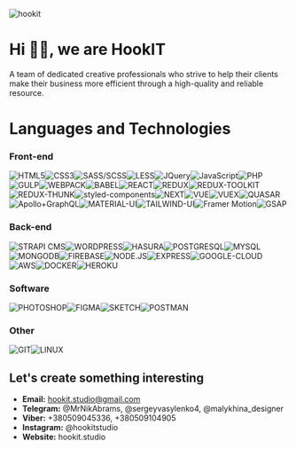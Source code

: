 ![hookit](C:\Users\allsd\Desktop\hookit.jpg)

# Hi 👋🏻, we are HookIT

A team of dedicated creative professionals who strive to help their clients make their business more efficient through a high-quality and reliable resource.

# Languages and Technologies

### Front-end

![HTML5](https://img.shields.io/badge/-HTML5-090909?style=for-the-badge&logo=html5)![CSS3](https://img.shields.io/badge/-CSS3-090909?style=for-the-badge&logo=css3)![SASS/SCSS](https://img.shields.io/badge/-SASS/SCSS-090909?style=for-the-badge&logo=Sass)![LESS](https://img.shields.io/badge/-LESS-090909?style=for-the-badge&logo=Less)![JQuery](https://img.shields.io/badge/-JQuery-090909?style=for-the-badge&logo=JQuery)![JavaScript](https://img.shields.io/badge/-JavaScript-090909?style=for-the-badge&logo=JavaScript)![PHP](https://img.shields.io/badge/-PHP-090909?style=for-the-badge&logo=php)![GULP](https://img.shields.io/badge/-GULP-090909?style=for-the-badge&logo=gulp)![WEBPACK](https://img.shields.io/badge/-WEBPACK-090909?style=for-the-badge&logo=webpack)![BABEL](https://img.shields.io/badge/-BABEL-090909?style=for-the-badge&logo=babel)![REACT](https://img.shields.io/badge/-REACT-090909?style=for-the-badge&logo=react)![REDUX](https://img.shields.io/badge/-REDUX-090909?style=for-the-badge&logo=redux)![REDUX-TOOLKIT](https://img.shields.io/badge/-REDUX--TOOLKIT-090909?style=for-the-badge&logo=redux)![REDUX-THUNK](https://img.shields.io/badge/-REDUX--THUNK-090909?style=for-the-badge&logo=redux)![styled-components](https://img.shields.io/badge/-styled--components-090909?style=for-the-badge&logo=styled-components)![NEXT](https://img.shields.io/badge/-NEXT-090909?style=for-the-badge&logo=Next.js)![VUE](https://img.shields.io/badge/-VUE-090909?style=for-the-badge&logo=Vue.js)![VUEX](https://img.shields.io/badge/-VUEX-090909?style=for-the-badge&logo=Vue.js)![QUASAR](https://img.shields.io/badge/-QUASAR-090909?style=for-the-badge&logo=Quasar)![Apollo+GraphQL](https://img.shields.io/badge/-Apollo+GraphQL-090909?style=for-the-badge&logo=Apollo-GraphQL)![MATERIAL-UI](https://img.shields.io/badge/-MATERIAL--UI-090909?style=for-the-badge&logo=material-ui)![TAILWIND-UI](https://img.shields.io/badge/-TAILWIND--UI-090909?style=for-the-badge&logo=tailwindcss)![Framer Motion](https://img.shields.io/badge/-Framer_Motion-090909?style=for-the-badge&logo=Framer)![GSAP](https://img.shields.io/badge/-GSAP-090909?style=for-the-badge&logo=GreenSock)

### Back-end

![STRAPI CMS](https://img.shields.io/badge/-STRAPI_CMS-090909?style=for-the-badge&logo=Strapi)![WORDPRESS](https://img.shields.io/badge/-WORDPRESS-090909?style=for-the-badge&logo=Wordpress)![HASURA](https://img.shields.io/badge/-HASURA-090909?style=for-the-badge&logo=hasura)![POSTGRESQL](https://img.shields.io/badge/-POSTGRESQL-090909?style=for-the-badge&logo=postgresql)![MYSQL](https://img.shields.io/badge/-MYSQL-090909?style=for-the-badge&logo=mysql)![MONGODB](https://img.shields.io/badge/-MONGODB-090909?style=for-the-badge&logo=MongoDB)![FIREBASE](https://img.shields.io/badge/-FIREBASE-090909?style=for-the-badge&logo=firebase)![NODE.JS](https://img.shields.io/badge/-NODE.JS-090909?style=for-the-badge&logo=node.js)![EXPRESS](https://img.shields.io/badge/-EXPRESS-090909?style=for-the-badge&logo=express)![GOOGLE-CLOUD](https://img.shields.io/badge/-GOOGLE--CLOUD-090909?style=for-the-badge&logo=google-cloud)![AWS](https://img.shields.io/badge/-AWS-090909?style=for-the-badge&logo=amazon-aws)![DOCKER](https://img.shields.io/badge/-DOCKER-090909?style=for-the-badge&logo=docker)![HEROKU](https://img.shields.io/badge/-HEROKU-090909?style=for-the-badge&logo=heroku)

### Software

![PHOTOSHOP](https://img.shields.io/badge/-PHOTOSHOP-090909?style=for-the-badge&logo=adobe-photoshop)![FIGMA](https://img.shields.io/badge/-FIGMA-090909?style=for-the-badge&logo=figma)![SKETCH](https://img.shields.io/badge/-SKETCH-090909?style=for-the-badge&logo=sketch)![POSTMAN](https://img.shields.io/badge/-POSTMAN-090909?style=for-the-badge&logo=postman)

###  Other

![GIT](https://img.shields.io/badge/-GIT-090909?style=for-the-badge&logo=git)![LINUX](https://img.shields.io/badge/-LiNUX-090909?style=for-the-badge&logo=linux)



## Let's create something interesting

- **Email:** hookit.studio@gmail.com
- **Telegram:** @MrNikAbrams, @sergeyvasylenko4, @malykhina_designer
- **Viber:** +380509045336, +380509104905
- **Instagram:** @hookitstudio
- **Website:** hookit.studio

